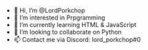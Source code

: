 - 👋 Hi, I’m @LordPorkchop
- 👀 I’m interested in Prpgramming
- 🌱 I’m currently learning HTML & JavaScript
- 💞️ I’m looking to collaborate on Python
- 📫 Contact me via Discord: lord_porkchop#0

<!---
LordPorkchop/LordPorkchop is a ✨ special ✨ repository because its `README.md` (this file) appears on your GitHub profile.
You can click the Preview link to take a look at your changes.
--->
